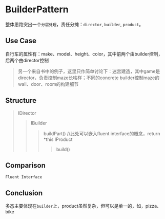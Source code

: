 # BuilderPattern

整体思路突出一个`分层处理`，责任分摊：`director`, `builder`, `product`。

## Use Case

自行车的属性有：make、model、height、color，其中前两个由builder控制，后两个由director控制

> 另一个来自书中的例子，这里只作简单讨论下：迷宫建造，其中game是director，负责控制maze长啥样；不同的concrete builder控制maze的wall、door、room的构建细节

## Structure

> IDirector
>> IBuilder
>>> buildPart() //此处可以嵌入fluent interface的概念，return *this
>>> IProduct
>>>> build()

## Comparison

`Fluent Interface`

## Conclusion

多态主要体现在`builder`上，product虽然复杂，但可以是单一的，如，pizza、bike